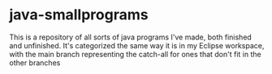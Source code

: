 # java-smallprograms
This is a repository of all sorts of java programs I've made, both finished and unfinished. It's categorized the same way it is in
my Eclipse workspace, with the main branch representing the catch-all for ones that don't fit in the other branches

